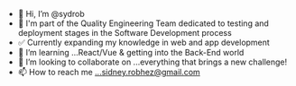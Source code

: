 - 👋 Hi, I’m @sydrob
- 👀 I'm part of the Quality Engineering Team dedicated to testing and deployment stages in the Software Development process 
- ✅ Currently expanding my knowledge in web and app development
- 🌱 I’m learning ...React/Vue & getting into the Back-End world
- 💞️ I’m looking to collaborate on ...everything that brings a new challenge!
- 📫 How to reach me ...sidney.robhez@gmail.com

<!---
sydrobhez/sydrobhez is a ✨ special ✨ repository because its `README.md` (this file) appears on your GitHub profile.
You can click the Preview link to take a look at your changes.
--->
